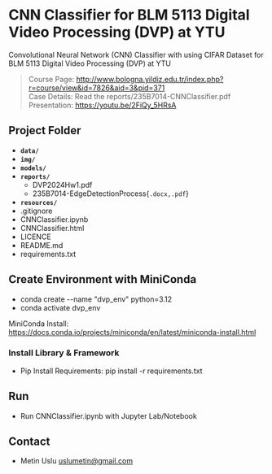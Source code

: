 # CNN Classifier for BLM 5113 Digital Video Processing (DVP) at YTU
Convolutional Neural Network (CNN) Classifier with using CIFAR Dataset for BLM 5113 Digital Video Processing (DVP) at YTU

> Course Page: http://www.bologna.yildiz.edu.tr/index.php?r=course/view&id=7826&aid=3&pid=371  
> Case Details: Read the reports/235B7014-CNNClassifier.pdf  
> Presentation: https://youtu.be/2FiQy_5HRsA

## Project Folder
- **`data/`**
- **`img/`**
- **`models/`**
- **`reports/`**
    - DVP2024Hw1.pdf
    - 235B7014-EdgeDetectionProcess{`.docx,.pdf`}
- **`resources/`**
- .gitignore
- CNNClassifier.ipynb
- CNNClassifier.html
- LICENCE
- README.md
- requirements.txt 

## Create Environment with MiniConda
- conda create --name "dvp_env" python=3.12
- conda activate dvp_env

MiniConda Install: https://docs.conda.io/projects/miniconda/en/latest/miniconda-install.html

### Install Library & Framework
- Pip Install Requirements: pip install -r requirements.txt 

## Run
- Run CNNClassifier.ipynb with Jupyter Lab/Notebook

## Contact
- Metin Uslu uslumetin@gmail.com